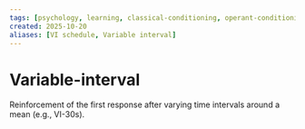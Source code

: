 ```yaml
---
tags: [psychology, learning, classical-conditioning, operant-conditioning, observational-learning, cognition]
created: 2025-10-20
aliases: [VI schedule, Variable interval]
---
```

# Variable-interval

Reinforcement of the first response after varying time intervals around a mean (e.g., VI-30s).
